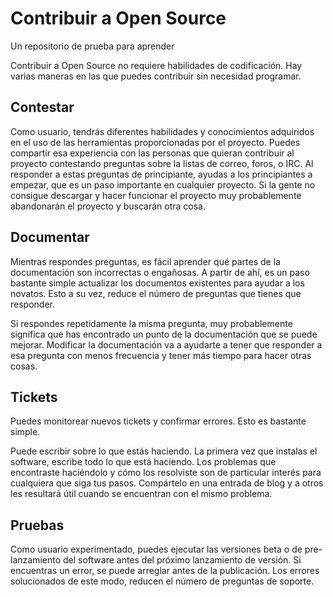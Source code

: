 # Contribuir a Open Source

Un repositorio de prueba para aprender

Contribuir a Open Source no requiere habilidades de codificación. Hay varias maneras en las que puedes contribuir sin necesidad programar.

## Contestar

Como usuario, tendrás diferentes habilidades y conocimientos adquiridos en el uso de las herramientas proporcionadas por el proyecto. Puedes compartir esa experiencia con las personas que quieran contribuir al proyecto contestando preguntas sobre la listas de correo, foros, o IRC. Al responder a estas preguntas de principiante, ayudas a los principiantes a empezar, que es un paso importante en cualquier proyecto. Si la gente no consigue descargar y hacer funcionar el proyecto muy probablemente abandonarán el proyecto y buscarán otra cosa.

## Documentar

Mientras respondes preguntas, es fácil aprender qué partes de la documentación son incorrectas o engañosas. A partir de ahí, es un paso bastante simple actualizar los documentos existentes para ayudar a los novatos. Esto a su vez, reduce el número de preguntas que tienes que responder.

Si respondes repetidamente la misma pregunta, muy probablemente significa que has encontrado un punto de la documentación que se puede mejorar. Modificar la documentación va a ayudarte a tener que responder a esa pregunta con menos frecuencia y tener más tiempo para hacer otras cosas.

## Tickets

Puedes monitorear nuevos tickets y confirmar errores. Esto es bastante simple.

Puede escribir sobre lo que estás haciendo. La primera vez que instalas el software, escribe todo lo que está haciendo. Los problemas que encontraste haciéndolo y cómo los resolviste son de particular interés para cualquiera que siga tus pasos. Compártelo en una entrada de blog y a otros les resultará útil cuando se encuentran con el mismo problema.

## Pruebas

Como usuario experimentado, puedes ejecutar las versiones beta o de pre-lanzamiento del software antes del próximo lanzamiento de versión. Si encuentras un error, se puede arreglar antes de la publicación. Los errores solucionados de este modo, reducen el número de preguntas de soporte.
